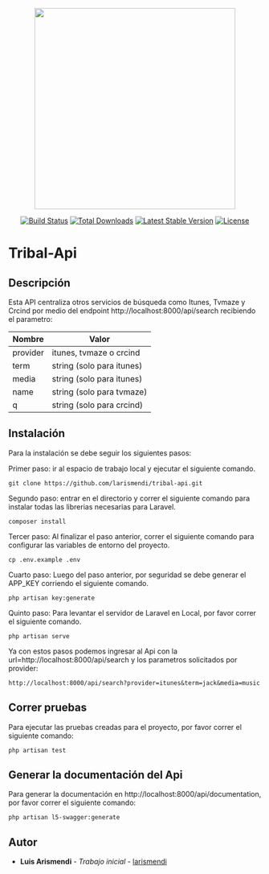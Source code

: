 <p align="center"><a href="https://laravel.com" target="_blank"><img src="https://raw.githubusercontent.com/laravel/art/master/logo-lockup/5%20SVG/2%20CMYK/1%20Full%20Color/laravel-logolockup-cmyk-red.svg" width="400"></a></p>

<p align="center">
<a href="https://travis-ci.org/laravel/framework"><img src="https://travis-ci.org/laravel/framework.svg" alt="Build Status"></a>
<a href="https://packagist.org/packages/laravel/framework"><img src="https://img.shields.io/packagist/dt/laravel/framework" alt="Total Downloads"></a>
<a href="https://packagist.org/packages/laravel/framework"><img src="https://img.shields.io/packagist/v/laravel/framework" alt="Latest Stable Version"></a>
<a href="https://packagist.org/packages/laravel/framework"><img src="https://img.shields.io/packagist/l/laravel/framework" alt="License"></a>
</p>
 
# Tribal-Api

## Descripción

Esta API centraliza otros servicios de búsqueda como Itunes, Tvmaze y Crcind por medio del endpoint http://localhost:8000/api/search recibiendo el parametro:


| Nombre   | Valor                    |
|----------|--------------------------|
| provider | itunes, tvmaze o crcind  |
| term     | string (solo para itunes)|
| media    | string (solo para itunes)|
| name     | string (solo para tvmaze)|
| q        | string (solo para crcind)|


## Instalación

Para la instalación se debe seguir los siguientes pasos:

Primer paso: ir al espacio de trabajo local y ejecutar el siguiente comando.

```
git clone https://github.com/larismendi/tribal-api.git
```

Segundo paso: entrar en el directorio y correr el siguiente comando para instalar todas las librerias necesarias para Laravel.

```
composer install
```

Tercer paso: Al finalizar el paso anterior, correr el siguiente comando para configurar las variables de entorno del proyecto.

```
cp .env.example .env
```

Cuarto paso: Luego del paso anterior, por seguridad se debe generar el APP_KEY corriendo el siguiente comando.

```
php artisan key:generate
```

Quinto paso: Para levantar el servidor de Laravel en Local, por favor correr el siguiente comando.

```
php artisan serve
```

Ya con estos pasos podemos ingresar al Api con la url=http://localhost:8000/api/search y los parametros solicitados por provider:

```
http://localhost:8000/api/search?provider=itunes&term=jack&media=music
```


## Correr pruebas

Para ejecutar las pruebas creadas para el proyecto, por favor correr el siguiente comando:

```
php artisan test
```

## Generar la documentación del Api

Para generar la documentación en http://localhost:8000/api/documentation, por favor correr el siguiente comando:

```
php artisan l5-swagger:generate
```

## Autor

* **Luis Arismendi** - *Trabajo inicial* - [larismendi](https://github.com/larismendi)
